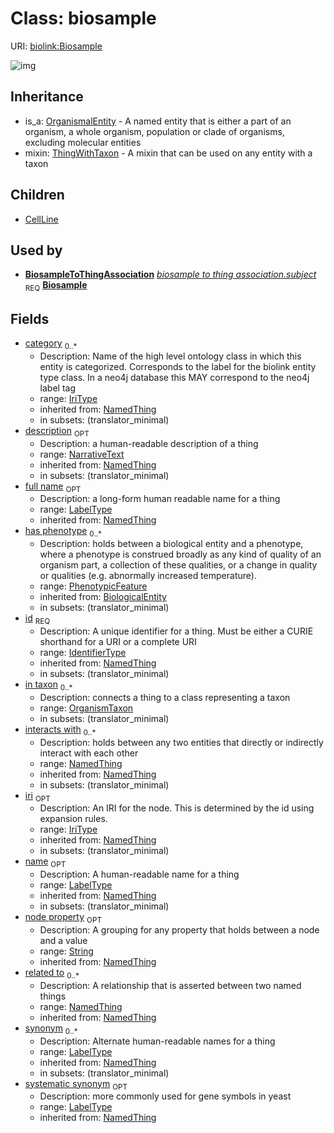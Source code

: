 # Class: biosample




URI: [biolink:Biosample](https://w3id.org/biolink/vocab/Biosample)

![img](http://yuml.me/diagram/nofunky;dir:TB/class/\[NamedThing]<filler(i)%200..1-%20\[Biosample|id(i):identifier_type;name(i):label_type%20%3F;category(i):iri_type%20*;node_property(i):string%20%3F;iri(i):iri_type%20%3F;synonym(i):label_type%20*;full_name(i):label_type%20%3F;description(i):narrative_text%20%3F;systematic_synonym(i):label_type%20%3F;creation_date(i):date%20%3F;update_date(i):date%20%3F;has_chemical_formula(i):chemical_formula_value%20%3F;aggregate_statistic(i):string%20%3F;interbase_coordinate(i):string%20%3F],%20\[OntologyClass]<has%20molecular%20consequence(i)%200..*-%20\[Biosample],%20\[NamedThing]<same%20as(i)%200..*-%20\[Biosample],%20\[NamedThing]<produces(i)%200..*-%20\[Biosample],%20\[Disease]<manifestation%20of(i)%200..*-%20\[Biosample],%20\[NamedThing]<derives%20from(i)%200..*-%20\[Biosample],%20\[NamedThing]<derives%20into(i)%200..*-%20\[Biosample],%20\[Occurrent]<capable%20of(i)%200..*-%20\[Biosample],%20\[Occurrent]<actively%20involved%20in(i)%200..*-%20\[Biosample],%20\[Occurrent]<participates%20in(i)%200..*-%20\[Biosample],%20\[NamedThing]<part%20of(i)%200..*-%20\[Biosample],%20\[NamedThing]<has%20part(i)%200..*-%20\[Biosample],%20\[NamedThing]<overlaps(i)%200..*-%20\[Biosample],%20\[NamedThing]<model%20of(i)%200..*-%20\[Biosample],%20\[NamedThing]<location%20of(i)%200..*-%20\[Biosample],%20\[NamedThing]<located%20in(i)%200..*-%20\[Biosample],%20\[NamedThing]<occurs%20in(i)%200..*-%20\[Biosample],%20\[NamedThing]<prevents(i)%200..*-%20\[Biosample],%20\[NamedThing]<causes(i)%200..*-%20\[Biosample],%20\[NamedThing]<contributes%20to(i)%200..*-%20\[Biosample],%20\[NamedThing]<predisposes(i)%200..*-%20\[Biosample],%20\[NamedThing]<affects%20risk%20for(i)%200..*-%20\[Biosample],%20\[NamedThing]<colocalizes%20with(i)%200..*-%20\[Biosample],%20\[NamedThing]<coexists%20with(i)%200..*-%20\[Biosample],%20\[NamedThing]<xenologous%20to(i)%200..*-%20\[Biosample],%20\[NamedThing]<orthologous%20to(i)%200..*-%20\[Biosample],%20\[NamedThing]<paralogous%20to(i)%200..*-%20\[Biosample],%20\[NamedThing]<homologous%20to(i)%200..*-%20\[Biosample],%20\[NamedThing]<disrupts(i)%200..*-%20\[Biosample],%20\[NamedThing]<negatively%20regulates(i)%200..*-%20\[Biosample],%20\[NamedThing]<positively%20regulates(i)%200..*-%20\[Biosample],%20\[NamedThing]<regulates(i)%200..*-%20\[Biosample],%20\[NamedThing]<affects(i)%200..*-%20\[Biosample],%20\[NamedThing]<physically%20interacts%20with(i)%200..*-%20\[Biosample],%20\[NamedThing]<interacts%20with(i)%200..*-%20\[Biosample],%20\[NamedThing]<related%20to(i)%200..*-%20\[Biosample],%20\[PhenotypicFeature]<has%20phenotype(i)%200..*-%20\[Biosample],%20\[OrganismTaxon]<in%20taxon%200..*-%20\[Biosample],%20\[BiosampleToThingAssociation]-%20subject%201..1>\[Biosample],%20\[Biosample]uses%20-.->\[ThingWithTaxon],%20\[Biosample]^-\[CellLine],%20\[OrganismalEntity]^-\[Biosample])
## Inheritance

 *  is_a: [OrganismalEntity](OrganismalEntity.md) - A named entity that is either a part of an organism, a whole organism, population or clade of organisms, excluding molecular entities
 *  mixin: [ThingWithTaxon](ThingWithTaxon.md) - A mixin that can be used on any entity with a taxon
## Children

 * [CellLine](CellLine.md)
## Used by

 *  **[BiosampleToThingAssociation](BiosampleToThingAssociation.md)** *[biosample to thing association.subject](biosample_to_thing_association_subject.md)*  <sub>REQ</sub>  **[Biosample](Biosample.md)**
## Fields

 * [category](category.md)  <sub>0..*</sub>
    * Description: Name of the high level ontology class in which this entity is categorized. Corresponds to the label for the biolink entity type class. In a neo4j database this MAY correspond to the neo4j label tag
    * range: [IriType](IriType.md)
    * inherited from: [NamedThing](NamedThing.md)
    * in subsets: (translator_minimal)
 * [description](description.md)  <sub>OPT</sub>
    * Description: a human-readable description of a thing
    * range: [NarrativeText](NarrativeText.md)
    * inherited from: [NamedThing](NamedThing.md)
    * in subsets: (translator_minimal)
 * [full name](full_name.md)  <sub>OPT</sub>
    * Description: a long-form human readable name for a thing
    * range: [LabelType](LabelType.md)
    * inherited from: [NamedThing](NamedThing.md)
 * [has phenotype](has_phenotype.md)  <sub>0..*</sub>
    * Description: holds between a biological entity and a phenotype, where a phenotype is construed broadly as any kind of quality of an organism part, a collection of these qualities, or a change in quality or qualities (e.g. abnormally increased temperature).
    * range: [PhenotypicFeature](PhenotypicFeature.md)
    * inherited from: [BiologicalEntity](BiologicalEntity.md)
    * in subsets: (translator_minimal)
 * [id](id.md)  <sub>REQ</sub>
    * Description: A unique identifier for a thing. Must be either a CURIE shorthand for a URI or a complete URI
    * range: [IdentifierType](IdentifierType.md)
    * inherited from: [NamedThing](NamedThing.md)
    * in subsets: (translator_minimal)
 * [in taxon](in_taxon.md)  <sub>0..*</sub>
    * Description: connects a thing to a class representing a taxon
    * range: [OrganismTaxon](OrganismTaxon.md)
    * in subsets: (translator_minimal)
 * [interacts with](interacts_with.md)  <sub>0..*</sub>
    * Description: holds between any two entities that directly or indirectly interact with each other
    * range: [NamedThing](NamedThing.md)
    * inherited from: [NamedThing](NamedThing.md)
    * in subsets: (translator_minimal)
 * [iri](iri.md)  <sub>OPT</sub>
    * Description: An IRI for the node. This is determined by the id using expansion rules.
    * range: [IriType](IriType.md)
    * inherited from: [NamedThing](NamedThing.md)
    * in subsets: (translator_minimal)
 * [name](name.md)  <sub>OPT</sub>
    * Description: A human-readable name for a thing
    * range: [LabelType](LabelType.md)
    * inherited from: [NamedThing](NamedThing.md)
    * in subsets: (translator_minimal)
 * [node property](node_property.md)  <sub>OPT</sub>
    * Description: A grouping for any property that holds between a node and a value
    * range: [String](String.md)
    * inherited from: [NamedThing](NamedThing.md)
 * [related to](related_to.md)  <sub>0..*</sub>
    * Description: A relationship that is asserted between two named things
    * range: [NamedThing](NamedThing.md)
    * inherited from: [NamedThing](NamedThing.md)
 * [synonym](synonym.md)  <sub>0..*</sub>
    * Description: Alternate human-readable names for a thing
    * range: [LabelType](LabelType.md)
    * inherited from: [NamedThing](NamedThing.md)
    * in subsets: (translator_minimal)
 * [systematic synonym](systematic_synonym.md)  <sub>OPT</sub>
    * Description: more commonly used for gene symbols in yeast
    * range: [LabelType](LabelType.md)
    * inherited from: [NamedThing](NamedThing.md)
